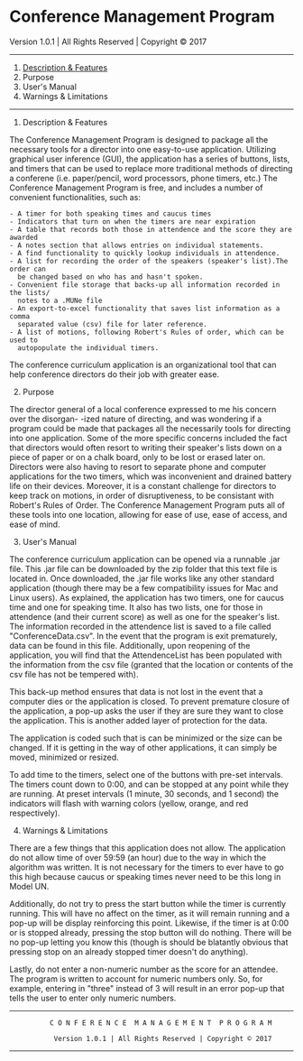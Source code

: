 # Conference Management Program
Version 1.0.1 | All Rights Reserved | Copyright © 2017

-------------------------------------------------------------------------------------------

		

1. <a href="#Features">Description & Features</a> 
2. Purpose
3. User's Manual
4. Warnings & Limitations

--------------------------------------------------------------------------------------------

1. <a name="Features">Description & Features</a>

The Conference Management Program is designed to package all the necessary tools 
for a director into one easy-to-use application. Utilizing graphical user inference (GUI),
the application has a series of buttons, lists, and timers that can be used to replace
more traditional methods of directing a conferene (i.e. paper/pencil, word processors,
phone timers, etc.) The Conference Management Program is free, and includes a number of
convenient functionalities, such as:

	- A timer for both speaking times and caucus times
	- Indicators that turn on when the timers are near expiration
	- A table that records both those in attendence and the score they are awarded
	- A notes section that allows entries on individual statements.
	- A find functionality to quickly lookup individuals in attendence.
	- A list for recording the order of the speakers (speaker's list).The order can 
	  be changed based on who has and hasn't spoken.
	- Convenient file storage that backs-up all information recorded in the lists/ 
	  notes to a .MUNe file
	- An export-to-excel functionality that saves list information as a comma
	  separated value (csv) file for later reference.
	- A list of motions, following Robert's Rules of order, which can be used to 
	  autopopulate the individual timers.

The conference curriculum application is an organizational tool that can help conference
directors do their job with greater ease.



2. Purpose

The director general of a local conference expressed to me his concern over the disorgan-
-ized nature of directing, and was wondering if a program could be made that packages all 
the necessarily tools for directing into one application. Some of the more specific
concerns included the fact that directors would often resort to writing their speaker's
lists down on a piece of paper or on a chalk board, only to be lost or erased later on. 
Directors were also having to resort to separate phone and computer applications for the
two timers, which was inconvenient and drained battery life on their devices. Moreover,
it is a constant challenge for directors to keep track on motions, in order of
disruptiveness, to be consistant with Robert's Rules of Order. The Conference Management
Program puts all of these tools into one location, allowing for ease of use, ease of
access, and ease of mind.



3. User's Manual

The conference curriculum application can be opened via a runnable .jar file. This .jar
file can be downloaded by the zip folder that this text file is located in. Once
downloaded, the .jar file works like any other standard application (though there may be
a few compatibility issues for Mac and Linux users). As explained, the application has two
timers, one for caucus time and one for speaking time. It also has two lists, one for 
those in attendence (and their current score) as well as one for the speaker's list. The
information recorded in the attendence list is saved to a file called 
"ConferenceData.csv". In the event that the program is exit prematurely, data can be
found in this file. Additionally, upon reopening of the application, you will find that 
the AttendenceList has been populated with the information from the csv file (granted
that the location or contents of the csv file has not be tempered with).

This back-up method ensures that data is not lost in the event that a computer dies or
the application is closed. To prevent premature closure of the application, a pop-up
asks the user if they are sure they want to close the application. This is another added
layer of protection for the data. 

The application is coded such that is can be minimized or the size can be changed. If it
is getting in the way of other applications, it can simply be moved, minimized or
resized. 

To add time to the timers, select one of the buttons with pre-set intervals. The timers
count down to 0:00, and can be stopped at any point while they are running. At preset
intervals (1 minute, 30 seconds, and 1 second) the indicators will flash with warning
colors (yellow, orange, and red respectively). 



4. Warnings & Limitations

There are a few things that this application does not allow. The application do not allow
time of over 59:59 (an hour) due to the way in which the algorithm was written. It is not
necessary for the timers to ever have to go this high because caucus or speaking times 
never need to be this long in Model UN.

Additionally, do not try to press the start button while the timer is currently running.
This will have no affect on the timer, as it will remain running and a pop-up will be 
display reinforcing this point. Likewise, if the timer is at 0:00 or is stopped already,
pressing the stop button will do nothing. There will be no pop-up letting you know this 
(though is should be blatantly obvious that pressing stop on an already stopped timer
doesn't do anything).

Lastly, do not enter a non-numeric number as the score for an attendee. The program is 
written to account for numeric numbers only. So, for example, entering in "three" instead
of 3 will result in an error pop-up that tells the user to enter only numeric numbers.


-------------------------------------------------------------------------------------------

	          C O N F E R E N C E  M A N A G E M E N T  P R O G R A M 

	           Version 1.0.1 | All Rights Reserved | Copyright © 2017

-------------------------------------------------------------------------------------------



